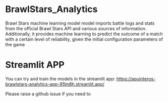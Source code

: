 # BrawlStars_Analytics

Brawl Stars machine learning model model imports battle logs and stats from the official Brawl Stars API and various sources of information. Additionally, it provides machine learning to predict the outcome of a match with a certain level of reliability, given the initial configuration parameters of the game

# Streamlit APP
You can try and train the models in the streamlit app:
https://aquinteros-brawlstars-analytics-app-95tn8h.streamlit.app/

Please raise a github issue if you need to
